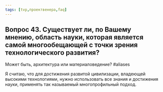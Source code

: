 ```yaml
---
tags: [tvp,проектвенера,faq]
---
```

## Вопрос 43. Существует ли, по Вашему мнению, область науки, которая является самой многообещающей с точки зрения технологического развития? 
Может быть, архитектура или материаловедение? #aliases 

Я считаю, что для достижения развитой цивилизации, владеющей высокими технологиями, нужно использовать все знания и достижения науки, применять так называемый многопрофильный подход.